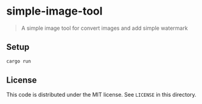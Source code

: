 # simple-image-tool

> A simple image tool for convert images and add simple watermark

## Setup

```bash
cargo run
```


License
---

This code is distributed under the MIT license. See `LICENSE` in this directory.
